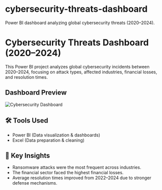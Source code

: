 # cybersecurity-threats-dashboard
Power BI dashboard analyzing global cybersecurity threats (2020–2024).
# Cybersecurity Threats Dashboard (2020–2024)

This Power BI project analyzes global cybersecurity incidents between 2020–2024, focusing on attack types, affected industries, financial losses, and resolution times.
## Dashboard Preview
![Cybersecurity Dashboard](https://github.com/Jeremy-Mensah1/DataPortfolio/blob/main/PowerBI_Project/cybersecurity_dashboard.jpg)

## 🛠 Tools Used
- Power BI (Data visualization & dashboards)
- Excel (Data preparation & cleaning)

## 🔑 Key Insights
- Ransomware attacks were the most frequent across industries.
- The financial sector faced the highest financial losses.
- Average resolution times improved from 2022–2024 due to stronger defense mechanisms.
